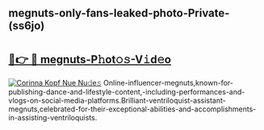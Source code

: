 ## megnuts-only-fans​-leaked-photo​-Private-(ss6jo)


# <h2><a href="https://mediaupload.pro?title=megnuts&ref=git">🔗👉 🔴 megnuts-P𝚑ot𝚘𝚜-V𝚒d𝚎o</a></h2>

[![Corinna Kopf Nue Nu𝚍e𝚜](https://i.imgur.com/0qMVB7G.gif)](https://mediaupload.pro?title=megnuts&ref=git)
Online-influencer-megnuts,known-for-publishing-dance-and-lifestyle-content,-including-performances-and-vlogs-on-social-media-platforms.Brilliant-ventriloquist-assistant-megnuts,celebrated-for-their-exceptional-abilities-and-accomplishments-in-assisting-ventriloquists.  